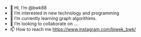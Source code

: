- 👋 Hi, I’m @bwk88
- 👀 I’m interested in new technology and programming
- 🌱 I’m currently learning graph algorithims.
- 💞️ I’m looking to collaborate on ...
- 📫 How to reach me https://www.instagram.com/biwek_bwk/

<!---
bwk88/bwk88 is a ✨ special ✨ repository because its `README.md` (this file) appears on your GitHub profile.
You can click the Preview link to take a look at your changes.
--->

